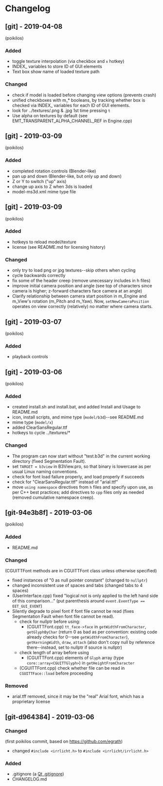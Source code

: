 # Changelog

## [git] - 2019-04-08
(poikilos)
### Added
* toggle texture interpolation (via checkbox and `x` hotkey)
* INDEX_ variables to store ID of GUI elements
* Text box show name of loaded texture path
### Changed
* check if model is loaded before changing view options (prevents crash)
* unified checkboxes with m_* booleans, by tracking whether box is
  checked via INDEX_ variables for each ID of GUI elements.
* look for ../textures/<model basename>.png & .jpg 1st time pressing `t`
* Use alpha on textures by default
  (see EMT_TRANSPARENT_ALPHA_CHANNEL_REF in Engine.cpp)

## [git] - 2019-03-09
(poikilos)
### Added
* completed rotation controls (Blender-like)
* pan up and down (Blender-like, but only up and down)
* Z or Y to switch ("up" axis)
* change up axis to Z when 3ds is loaded
* model-ms3d.xml mime type file

## [git] - 2019-03-09
(poikilos)
### Added
* hotkeys to reload model/texture
* license (see README.md for licensing history)

### Changed
* only try to load png or jpg textures--skip others when cycling
* cycle backwards correctly
* fix some of the header creep (remove unecessary includes in h files)
* improve initial camera position and angle (see top of characters since
  camera is higher; z-forward characters face camera at an angle)
* Clarify relationship between camera start position in m_Engine and
  m_View's rotation (m_Pitch and m_Yaw). Now, `setNewCameraPosition`
  operates on view correctly (relatively) no matter where camera starts.

## [git] - 2019-03-07
(poikilos)
### Added
* playback controls

## [git] - 2019-03-06
(poikilos)
### Added
* created install.sh and install.bat, and added Install and Usage
  to README.md
* icon, install scripts, and mime type (`model/b3d`)--see README.md
* mime type (`model/x`)
* added ClearSansRegular.ttf
* hotkeys to cycle ../textures/*

### Changed
* The program can now start without "test.b3d" in the current working
  directory (fixed Segmentation Fault).
* set `TARGET = b3view` in B3View.pro, so that binary is lowercase as
  per usual Linux naming conventions.
* check for font load failure properly, and load properly if succeeds
* check for "ClearSansRegular.ttf" instead of "arial.ttf"
* move `using namespace` directives from `h` files and specify upon use,
  as per C++ best practices; add directives to `cpp` files only as
  needed (removed cumulative namespace creep).

## [git-94e3b8f] - 2019-03-06
(poikilos)
### Added
* README.md

### Changed
(CGUITTFont methods are in CGUITTFont class unless otherwise specified)
* fixed instances of "0 as null pointer constant" (changed to `nullptr`)
* changed inconsistent use of spaces and tabs (changed tabs to 4 spaces)
* (UserInterface.cpp) fixed "logical not is only applied to the left
  hand side of this comparison..." (put parenthesis around
  `event.EventType == EET_GUI_EVENT`)
* Silently degrade to pixel font if font file cannot be read (fixes
  Segmentation Fault when font file cannot be read).
  * check for nullptr before using:
    * (CGUITTFont.cpp) `tt_face->face` in `getWidthFromCharacter`,
      `getGlyphByChar` (return 0 as bad as per convention:
      existing code already checks for 0--see
      `getWidthFromCharacter`), `getKerningWidth`,
      `draw`, `attach` (also don't copy null by
      reference there--instead, set to nullptr if source is nullptr)
  * check length of array before using
    * (CGUITTFont.cpp) elements of `Glyph` array (type
      `core::array<CGUITTGlyph>`) in `getHeightFromCharacter`
  * (CGUITTFont.cpp) check whether file can be read in
    `CGUITTFace::load` before proceeding

### Removed
* arial.tff removed, since it may be the "real" Arial font, which has a
  proprietary license

## [git-d964384] - 2019-03-06
### Changed
(first poikilos commit, based on https://github.com/egrath)
* changed `#include <irrlicht.h>` to `#include <irrlicht/irrlicht.h>`

### Added
* .gitignore (a [Qt .gitignore](https://github.com/github/gitignore/blob/master/Qt.gitignore))
* CHANGELOG.md
